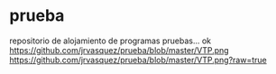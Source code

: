 # prueba
repositorio de alojamiento de programas  pruebas...
ok
https://github.com/jrvasquez/prueba/blob/master/VTP.png
https://github.com/jrvasquez/prueba/blob/master/VTP.png?raw=true
